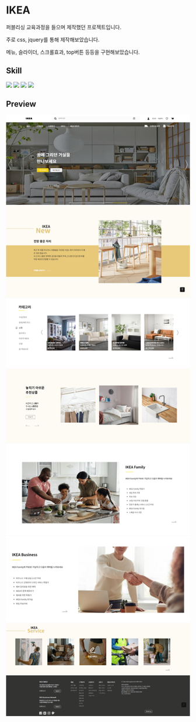 # IKEA

퍼블리싱 교육과정을 들으며 제작했던 프로젝트입니다.

주로 css, jquery를 통해 제작해보았습니다.

메뉴, 슬라이더, 스크롤효과, top버튼 등등을 구현해보았습니다.

## Skill

<img src="https://img.shields.io/badge/html-E34F26?style=for-the-badge&logo=html5&logoColor=white"> <img src="https://img.shields.io/badge/css-1572B6?style=for-the-badge&logo=css3&logoColor=white"> <img src="https://img.shields.io/badge/javascript-F7DF1E?style=for-the-badge&logo=javascript&logoColor=white"> <img src="https://img.shields.io/badge/jquery-0769AD?style=for-the-badge&logo=jquery&logoColor=white">

## Preview

<img src="./readme-img/ikea-img1.png"/>
<img src="./readme-img/ikea-img2.png"/>
<img src="./readme-img/ikea-img3.png"/>
<img src="./readme-img/ikea-img4.png"/>
<img src="./readme-img/ikea-img5.png"/>
<img src="./readme-img/ikea-img6.png"/>
<img src="./readme-img/ikea-img7.png"/>

